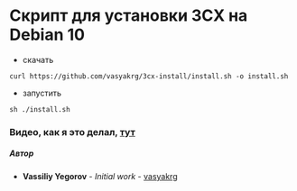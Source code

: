 # Скрипт для установки 3CX на Debian 10

- скачать
```
curl https://github.com/vasyakrg/3cx-install/install.sh -o install.sh
```

- запустить
```
sh ./install.sh
```

### Видео, как я это делал, [тут](https://youtu.be/QHXiQI7APcE)
##### Автор
 - **Vassiliy Yegorov** - *Initial work* - [vasyakrg](https://github.com/vasyakrg)
